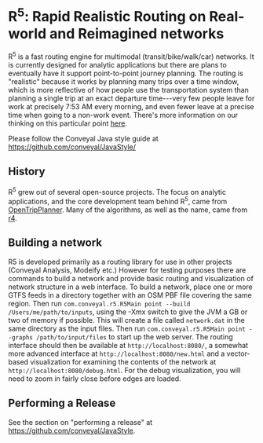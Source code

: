 # R<sup>5</sup>: Rapid Realistic Routing on Real-world and Reimagined networks

R<sup>5</sup> is a fast routing engine for multimodal (transit/bike/walk/car) networks. It is currently designed
for analytic applications but there are plans to eventually have it support point-to-point journey planning.
The routing is "realistic" because it works by planning many trips over a time window, which is more reflective of how people
use the transportation system than planning a single trip at an exact departure time---very few people leave for work at precisely
7:53 AM every morning, and even fewer leave at a precise time when going to a non-work event. There's more information on our thinking
on this particular point [here](http://conveyal.com/blog/2015/05/04/variation-in-accessibility-measures).

Please follow the Conveyal Java style guide at https://github.com/conveyal/JavaStyle/

## History

R<sup>5</sup> grew out of several open-source projects. The focus on analytic applications, and the core development team behind R<sup>5</sup>,
came from [OpenTripPlanner](http://opentripplanner.org). Many of the algorithms, as well as the name, came from [r4](https://github.com/bliksemlabs/rrrr).

## Building a network

R5 is developed primarily as a routing library for use in other projects (Conveyal Analysis, Modeify etc.) However for testing purposes there are commands to build a network and provide basic routing and visualization of network structure in a web interface. To build a network, place one or more GTFS feeds in a directory together with an OSM PBF file covering the same region. Then run `com.conveyal.r5.R5Main point --build /Users/me/path/to/inputs`, using the -Xmx switch to give the JVM a GB or two of memory if possible. This will create a file called `network.dat` in the same directory as the input files. Then run `com.conveyal.r5.R5Main point --graphs /path/to/input/files` to start up the web server. The routing interface should then be available at `http://localhost:8080/`, a somewhat more advanced interface at `http://localhost:8080/new.html` and a vector-based visualization for examining the contents of the network at `http://localhost:8080/debug.html`. For the debug visualization, you will need to zoom in fairly close before edges are loaded.

## Performing a Release
See the section on "performing a release" at https://github.com/conveyal/JavaStyle.

